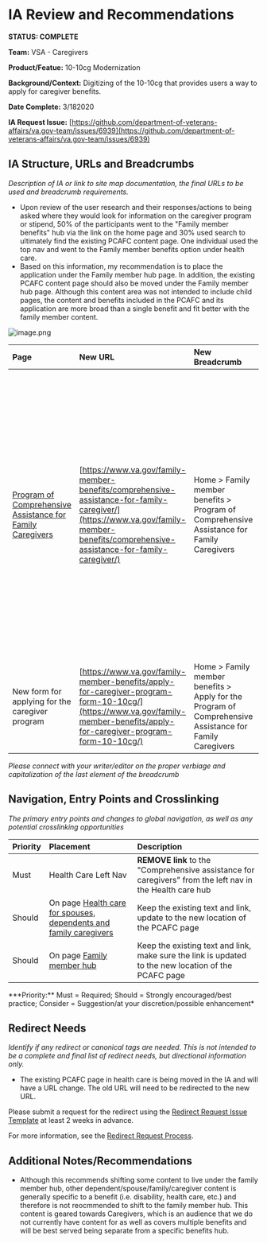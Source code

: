# IA Review and Recommendations

**STATUS: COMPLETE**

**Team:** VSA - Caregivers

**Product/Featue:** 10-10cg Modernization

**Background/Context:** Digitizing of the 10-10cg that provides users a way to apply for caregiver benefits.

**Date Complete:** 3/182020

**IA Request Issue:** [https://github.com/department-of-veterans-affairs/va.gov-team/issues/6939](https://github.com/department-of-veterans-affairs/va.gov-team/issues/6939)

## IA Structure, URLs and Breadcrumbs 

_Description of IA or link to site map documentation, the final URLs to be used and breadcrumb requirements._

* Upon review of the user research and their responses/actions to being asked where they would look for information on the caregiver program or stipend, 50% of the participants went to the "Family member benefits" hub via the link on the home page and 30% used search to ultimately find the existing PCAFC content page. One individual used the top nav and went to the Family member benefits option under health care.
* Based on this information, my recommendation is to place the application under the Family member hub page. In addition, the existing PCAFC content page should also be moved under the Family member hub page. Although this content area was not intended to include child pages, the content and benefits included in the PCAFC and its application are more broad than a single benefit and fit better with the family member content.

![image.png](https://images.zenhubusercontent.com/59ca6a73b0222d5de4792f1d/a3d3d317-2d8b-49a7-a378-082747d08da9)

| Page | New URL | New Breadcrumb | Notes |
| :--- | :--- | :--- | :--- |
| [Program of Comprehensive Assistance for Family Caregivers](https://www.va.gov/health-care/family-caregiver-benefits/comprehensive-assistance/) | [https://www.va.gov/family-member-benefits/comprehensive-assistance-for-family-caregiver/](https://www.va.gov/family-member-benefits/comprehensive-assistance-for-family-caregiver/) | Home &gt; Family member benefits &gt; Program of Comprehensive Assistance for Family Caregivers | - This is an existing static content page currently living in health care and will be moved to the family member hub.  - The URL and breadcrumb change.  - A redirect will need to be created for the URL change. See redirect info below.  - The left nav will need to be removed from this page. |
| New form for applying for the caregiver program | [https://www.va.gov/family-member-benefits/apply-for-caregiver-program-form-10-10cg/](https://www.va.gov/family-member-benefits/apply-for-caregiver-program-form-10-10cg/) | Home &gt; Family member benefits &gt; Apply for the Program of Comprehensive Assistance for Family Caregivers |  |

_Please connect with your writer/editor on the proper verbiage and capitalization of the last element of the breadcrumb_

## Navigation, Entry Points and Crosslinking 

_The primary entry points and changes to global navigation, as well as any potential crosslinking opportunities_

| Priority | Placement | Description |
| :--- | :--- | :--- |
| Must | Health Care Left Nav | **REMOVE link** to the "Comprehensive assistance for caregivers" from the left nav in the Health care hub |
| Should | On page [Health care for spouses, dependents and family caregivers](https://www.va.gov/health-care/family-caregiver-benefits/) | Keep the existing text and link, update to the new location of the PCAFC page |
| Should | On page [Family member hub](https://www.va.gov/family-member-benefits/) | Keep the existing text and link, make sure the link is updated to the new location of the PCAFC page |

️**\*Priority:** Must = Required; Should = Strongly encouraged/best practice; Consider = Suggestion/at your discretion/possible enhancement\*

## Redirect Needs 

_Identify if any redirect or canonical tags are needed. This is not intended to be a complete and final list of redirect needs, but directional information only._

* The existing PCAFC page in health care is being moved in the IA and will have a URL change. The old URL will need to be redirected to the new URL.  

Please submit a request for the redirect using the [Redirect Request Issue Template](https://github.com/department-of-veterans-affairs/va.gov-team/issues/new?assignees=mnorthuis&labels=content-ia-team%2C+ia&template=redirect-request.md&title=Redirect+Request) at least 2 weeks in advance.

For more information, see the [Redirect Request Process](https://github.com/department-of-veterans-affairs/va.gov-team/blob/master/platform/information-architecture/request-redirect.md).

## Additional Notes/Recommendations

* Although this recommends shifting some content to live under the family member hub, other dependent/spouse/family/caregiver content is generally specific to a benefit \(i.e. disability, health care, etc.\) and therefore is not reocmmended to shift to the family member hub. This content is geared towards Caregivers, which is an audience that we do not currently have content for as well as covers multiple benefits and will be best served being separate from a specific benefits hub. 

